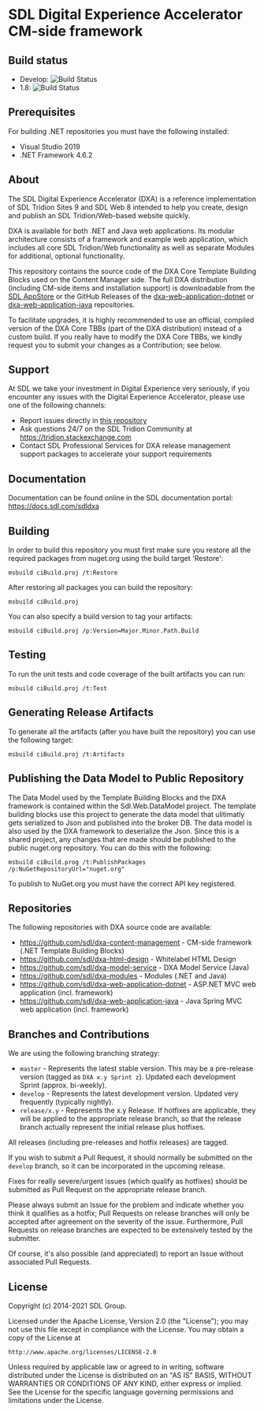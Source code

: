 SDL Digital Experience Accelerator CM-side framework
===
Build status
------------
- Develop: ![Build Status](https://github.com/sdl/dxa-content-management/workflows/Build/badge.svg?branch=develop)
- 1.8: ![Build Status](https://github.com/sdl/dxa-content-management/workflows/Build/badge.svg?branch=release/1.8)

Prerequisites
-------------
For building .NET repositories you must have the following installed:
- Visual Studio 2019
- .NET Framework 4.6.2

About
-----
The SDL Digital Experience Accelerator (DXA) is a reference implementation of SDL Tridion Sites 9 and SDL Web 8 intended to help you create, design and publish an SDL Tridion/Web-based website quickly.

DXA is available for both .NET and Java web applications. Its modular architecture consists of a framework and example web application, which includes all core SDL Tridion/Web functionality as well as separate Modules for additional, optional functionality.

This repository contains the source code of the DXA Core Template Building Blocks used on the Content Manager side. 
The full DXA distribution (including CM-side items and installation support) is downloadable from the [SDL AppStore](https://appstore.sdl.com/list/?search=dxa) 
or the GitHub Releases of the [dxa-web-application-dotnet](https://github.com/sdl/dxa-web-application-dotnet/releases) or [dxa-web-application-java](https://github.com/sdl/dxa-web-application-java/releases) repositories.

To facilitate upgrades, it is highly recommended to use an official, compiled version of the DXA Core TBBs (part of the DXA distribution) instead of a custom build.
If you really have to modify the DXA Core TBBs, we kindly request you to submit your changes as a Contribution; see below. 

 
Support
---------------
At SDL we take your investment in Digital Experience very seriously, if you encounter any issues with the Digital Experience Accelerator, please use one of the following channels:

- Report issues directly in [this repository](https://github.com/sdl/dxa-content-management/issues)
- Ask questions 24/7 on the SDL Tridion Community at https://tridion.stackexchange.com
- Contact SDL Professional Services for DXA release management support packages to accelerate your support requirements


Documentation
-------------
Documentation can be found online in the SDL documentation portal: https://docs.sdl.com/sdldxa

Building
---------
In order to build this repository you must first make sure you restore all the required packages from nuget.org using the build target 'Restore':

```
msbuild ciBuild.proj /t:Restore
```

After restoring all packages you can build the repository:
```
msbuild ciBuild.proj
```
You can also specify a build version to tag your artifacts:
```
msbuild ciBuild.proj /p:Version=Major.Minor.Path.Build
```

Testing
-------
To run the unit tests and code coverage of the built artifacts you can run:
```
msbuild ciBuild.proj /t:Test
```

Generating Release Artifacts
----------------------------
To generate all the artifacts (after you have built the repository) you can use the following target:
```
msbuild ciBuild.proj /t:Artifacts
```

Publishing the Data Model to Public Repository
----------------------------------------------
The Data Model used by the Template Building Blocks and the DXA framework is contained within the Sdl.Web.DataModel project. The template building blocks use this project to generate the data model that ulitimatly gets serialized to Json and published into the broker DB. The data model is also used by the DXA framework to deserialize the Json. Since this is a shared project, any changes that are made should be published to the public nuget.org repository. You can do this with the following:
```
msbuild ciBuild.prog /t:PublishPackages /p:NuGetRepositoryUrl="nuget.org"
```
To publish to NuGet.org you must have the correct API key registered.



Repositories
------------
The following repositories with DXA source code are available:

 - https://github.com/sdl/dxa-content-management - CM-side framework (.NET Template Building Blocks)
 - https://github.com/sdl/dxa-html-design - Whitelabel HTML Design
 - https://github.com/sdl/dxa-model-service - DXA Model Service (Java)
 - https://github.com/sdl/dxa-modules - Modules (.NET and Java)
 - https://github.com/sdl/dxa-web-application-dotnet - ASP.NET MVC web application (incl. framework)
 - https://github.com/sdl/dxa-web-application-java - Java Spring MVC web application (incl. framework)


Branches and Contributions
--------------------------
We are using the following branching strategy:

 - `master` - Represents the latest stable version. This may be a pre-release version (tagged as `DXA x.y Sprint z`). Updated each development Sprint (approx. bi-weekly).
 - `develop` - Represents the latest development version. Updated very frequently (typically nightly).
 - `release/x.y` - Represents the x.y Release. If hotfixes are applicable, they will be applied to the appropriate release branch, so that the release branch actually represent the initial release plus hotfixes.

All releases (including pre-releases and hotfix releases) are tagged. 

If you wish to submit a Pull Request, it should normally be submitted on the `develop` branch, so it can be incorporated in the upcoming release.

Fixes for really severe/urgent issues (which qualify as hotfixes) should be submitted as Pull Request on the appropriate release branch.

Please always submit an Issue for the problem and indicate whether you think it qualifies as a hotfix; Pull Requests on release branches will only be accepted after agreement on the severity of the issue.
Furthermore, Pull Requests on release branches are expected to be extensively tested by the submitter.

Of course, it's also possible (and appreciated) to report an Issue without associated Pull Requests.


License
-------
Copyright (c) 2014-2021 SDL Group.

Licensed under the Apache License, Version 2.0 (the "License");
you may not use this file except in compliance with the License.
You may obtain a copy of the License at

	http://www.apache.org/licenses/LICENSE-2.0

Unless required by applicable law or agreed to in writing, software distributed under the License is distributed on an "AS IS" BASIS, WITHOUT WARRANTIES OR CONDITIONS OF ANY KIND, either express or implied.
See the License for the specific language governing permissions and limitations under the License.
